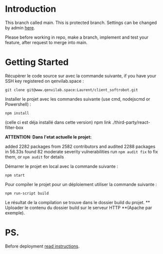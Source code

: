 # Introduction

This branch called main. This is protected branch. Settings can be changed by admin [here](https://www.qenvilab.space/laurent/client_softrobot/-/settings/repository).

Please before working in repo, make a branch, implement and test your feature, after request to merge into main.

# Getting Started

Récupèrer le code source sur avec la commande suivante, if you have your SSH key registered on qenvilab.space :

```
git clone git@www.qenvilab.space:Laurent/client_softrobot.git
```

Installer le projet avec les commandes suivante (use cmd, nodejscmd or Powershell) :

```
npm install
```

(celle ci est déja installé dans cette version) npm link ./third-party/react-filter-box

**ATTENTION: Dans l'etat actuelle le projet:**

added 2282 packages from 2582 contributors and audited 2288 packages in 56.33s
found 82 moderate severity vulnerabilities
  run `npm audit fix` to fix them, or `npm audit` for details

Démarrer le projet en local avec la commande suivante :
```
npm start
```

Pour compiler le projet pour un déploiement utiliser la commande suivante :
```
npm run-script build
```

Le résultat de la compilation se trouve dans le dossier build du projet.
** Uploader le contenu du dossier build sur le serveur HTTP **(Apache par exemple).

# PS.
Before deployment [read instructions](https://developer.mozilla.org/en-US/docs/Learn/Tools_and_testing/Understanding_client-side_tools/Deployment).
